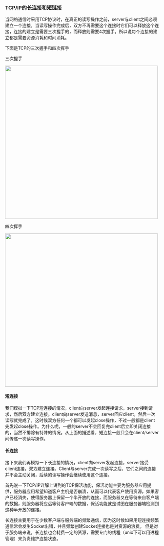 ### TCP/IP的长连接和短链接

当网络通信时采用TCP协议时，在真正的读写操作之前，server与client之间必须建立一个连接，当读写操作完成后，双方不再需要这个连接时它们可以释放这个连接，连接的建立是需要三次握手的，而释放则需要4次握手，所以说每个连接的建立都是需要资源消耗和时间消耗。

下面是TCP的三次握手和四次挥手

三次握手

<img src="https://lynnlaulsl.files.wordpress.com/2017/03/tcpopen3way.png" width="500px" />

四次挥手

<img src="https://lynnlaulsl.files.wordpress.com/2017/03/tcpclose.png" width="500px" />

#### 短连接

我们模拟一下TCP短连接的情况，client向server发起连接请求，server接到请求，然后双方建立连接。client向server发送消息，server回应client，然后一次读写就完成了，这时候双方任何一个都可以发起close操作，不过一般都是client先发起close操作。为什么呢，一般的server不会回复完client后立即关闭连接的，当然不排除有特殊的情况。从上面的描述看，短连接一般只会在client/server间传递一次读写操作。

#### 长连接

接下来我们再模拟一下长连接的情况，client向server发起连接，server接受client连接，双方建立连接。Client与server完成一次读写之后，它们之间的连接并不会主动关闭，后续的读写操作会继续使用这个连接。

首先说一下TCP/IP详解上讲到的TCP保活功能，保活功能主要为服务器应用提供，服务器应用希望知道客户主机是否崩溃，从而可以代表客户使用资源。如果客户已经消失，使得服务器上保留一个半开放的连接，而服务器又在等待来自客户端的数据，则服务器将应远等待客户端的数据，保活功能就是试图在服务器端检测到这种半开放的连接。

长连接主要用于在少数客户端与服务端的频繁通信，因为这时候如果用短连接频繁通信常会发生Socket出错，并且频繁创建Socket连接也是对资源的浪费。
但是对于服务端来说，长连接也会耗费一定的资源，需要专门的线程（unix下可以用进程管理）来负责维护连接状态。